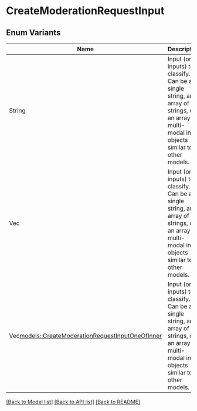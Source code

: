 # CreateModerationRequestInput

## Enum Variants

| Name | Description |
|---- | -----|
| String | Input (or inputs) to classify. Can be a single string, an array of strings, or an array of multi-modal input objects similar to other models.  |
| Vec<String> | Input (or inputs) to classify. Can be a single string, an array of strings, or an array of multi-modal input objects similar to other models.  |
| Vec<models::CreateModerationRequestInputOneOfInner> | Input (or inputs) to classify. Can be a single string, an array of strings, or an array of multi-modal input objects similar to other models.  |

[[Back to Model list]](../README.md#documentation-for-models) [[Back to API list]](../README.md#documentation-for-api-endpoints) [[Back to README]](../README.md)



